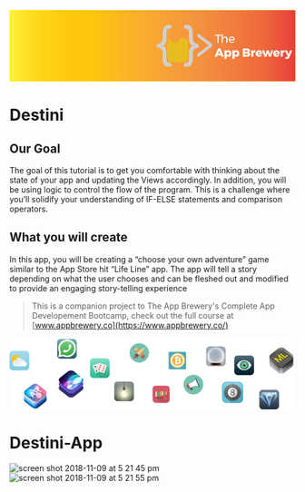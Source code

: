 
![App Brewery Banner](Documentation/AppBreweryBanner.png)

#  Destini

## Our Goal

The goal of this tutorial is to get you comfortable with thinking about the state of your app and updating the Views accordingly. In addition, you will be using logic to control the flow of the program. This is a challenge where you’ll solidify your understanding of IF-ELSE statements and comparison operators.

## What you will create

In this app, you will be creating a “choose your own adventure” game similar to the App Store hit “Life Line” app. The app will tell a story depending on what the user chooses and can be fleshed out and modified to provide an engaging story-telling experience



>This is a companion project to The App Brewery's Complete App Developement Bootcamp, check out the full course at [www.appbrewery.co](https://www.appbrewery.co/)

![End Banner](Documentation/readme-end-banner.png)
# Destini-App
![screen shot 2018-11-09 at 5 21 45 pm](https://user-images.githubusercontent.com/44476129/48295823-af043e00-e444-11e8-83fa-fc85b314c66b.png)
![screen shot 2018-11-09 at 5 21 55 pm](https://user-images.githubusercontent.com/44476129/48295824-b297c500-e444-11e8-8ac9-d488cb3580c5.png)
